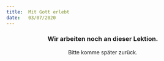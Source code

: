 ```yaml
---
title:  Mit Gott erlebt
date:   03/07/2020
---
```


### <center>Wir arbeiten noch an dieser Lektion.</center>
<center>Bitte komme später zurück.</center>
